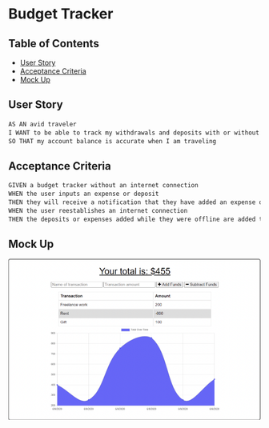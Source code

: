 # Budget Tracker

## Table of Contents
- [User Story](#user-story)
- [Acceptance Criteria](#acceptance-criteria)
- [Mock Up](#mock-up)

## <a name = "user-story"></a>User Story
```md
AS AN avid traveler
I WANT to be able to track my withdrawals and deposits with or without a data/internet connection
SO THAT my account balance is accurate when I am traveling
```

## <a name="acceptance-criteria"></a>Acceptance Criteria
```md
GIVEN a budget tracker without an internet connection
WHEN the user inputs an expense or deposit
THEN they will receive a notification that they have added an expense or deposit
WHEN the user reestablishes an internet connection
THEN the deposits or expenses added while they were offline are added to their transaction history and their totals are updated
```
## <a name="mock-up"></a>Mock Up
![alt text](./images/mock-up.png)
